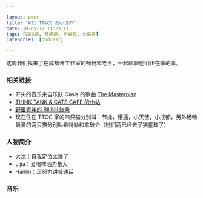 ```yaml
---

layout: post
title: "#21 TT&CC 的小世界"
date: 18-05-12 11:23:11
tags: [四川话, 普通话, 男嘉宾, 女嘉宾]
categories: [podcast]

---
```


这周我们找来了在成都开工作室的畅畅和老王，一起聊聊他们正在做的事。

### 相关链接

- 开头的音乐来自乐队 Oasis 的歌曲 [The Masterplan](http://music.163.com/#/song?id=17822784)
- [THINK TANK & CATS CAFE 的小站](https://site.douban.com/264278/)
- [野居青年的 Bilibili 账号](https://space.bilibili.com/176756724)
- 现在住在 TTCC 家的四只猫分别叫：节操，懵逼，小天使，小成都，另外畅畅最爱的两只猫分别叫希特勒和拿破仑（她们两已经去了猫星球了）

### 人物简介

- 大沈：自我定位太难了
- Lijia：爱喝啤酒力量大
- Hanlin：正努力讲普通话

### 音乐
